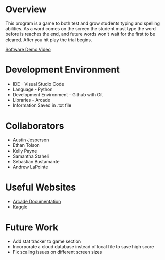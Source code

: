 # Overview

This program is a game to both test and grow students typing and spelling abilities. As a word comes on the screen the student must type the word before is reaches the end, and future words won't wait for the first to be cleared. After you hit play the trial begins.

[Software Demo Video](http://youtube.link.goes.here)

# Development Environment

- IDE - Visual Studio Code
- Language - Python
- Development Environment - Github with Git
- Libraries - Arcade
- Information Saved in .txt file

# Collaborators


* Austin Jesperson
* Ethan Tolson
* Kelly Payne
* Samantha Staheli
* Sebastian Bustamante
* Andrew LaPointe

# Useful Websites

- [Arcade Documentation](https://api.arcade.academy/en/latest/)
- [Kaggle](https://www.kaggle.com/)

# Future Work

- Add stat tracker to game section
- Incorporate a cloud database instead of local file to save high score
- Fix scaling issues on different screen sizes
